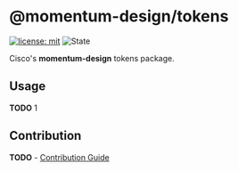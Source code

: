 # @momentum-design/tokens

[![license: mit](https://img.shields.io/badge/License-MIT-blueviolet?style=flat-square)](https://github.com/momentum-design/momentum-design/blob/design-token-updates/LICENSE)
![State](https://img.shields.io/badge/State-Alpha-blue?style=flat-square)

Cisco's **momentum-design** tokens package.

## Usage

**TODO** 1

## Contribution

**TODO** - [Contribution Guide](./CONTRIBUTING.md)
